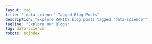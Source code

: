 ```yaml
---
layout: tag
title: "'data-science' Tagged Blog Posts"
description: "Explore RAPIDS blog posts tagged 'data-science'"
tagline: "Explore Our Blogs"
tag: data-science
robots: noindex
---
```

